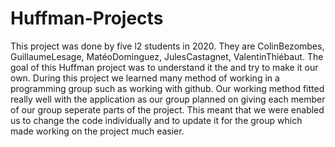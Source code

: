 # Huffman-Projects

This project was done by five l2 students in 2020. They are ColinBezombes, GuillaumeLesage, MatéoDominguez, JulesCastagnet, ValentinThiébaut. The goal of this Huffman project was to understand it the and try to make it our own. During this project we learned many method
of working in a programming group such as working with github. Our working method fitted really well with the application as our group planned on giving each member of our group 
seperate parts of the project. This meant that we were enabled us to change the code individually and to update it for the group which made working on the project much easier.
